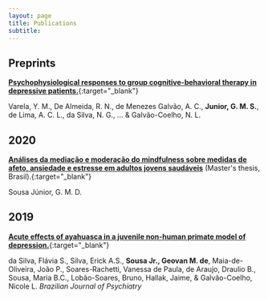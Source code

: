```yaml
---
layout: page
title: Publications
subtitle: 
---
```


## Preprints
[**Psychophysiological responses to group cognitive-behavioral therapy in depressive patients.**](https://www.researchsquare.com/article/rs-62867/v1){:target="_blank"}

Varela, Y. M., De Almeida, R. N., de Menezes Galvão, A. C., **Junior, G. M. S.**, de Lima, A. C. L., da Silva, N. G., ... & Galvão-Coelho, N. L.

## 2020
[**Análises da mediação e moderação do mindfulness sobre medidas de afeto, ansiedade e estresse em adultos jovens saudáveis**](https://repositorio.ufrn.br/jspui/handle/123456789/28431) (Master's thesis, Brasil).{:target="_blank"}

Sousa Júnior, G. M. D.

## 2019
[**Acute effects of ayahuasca in a juvenile non-human primate model of depression.**](https://doi.org/10.1590/1516-4446-2018-0140){:target="_blank"}

da Silva, Flávia S., Silva, Erick A.S., **Sousa Jr., Geovan M. de**, Maia-de-Oliveira, João P., Soares-Rachetti, Vanessa de Paula, de Araujo, Draulio B., Sousa, Maria B.C., Lobão-Soares, Bruno, Hallak, Jaime, & Galvão-Coelho, Nicole L.
_Brazilian Journal of Psychiatry_
